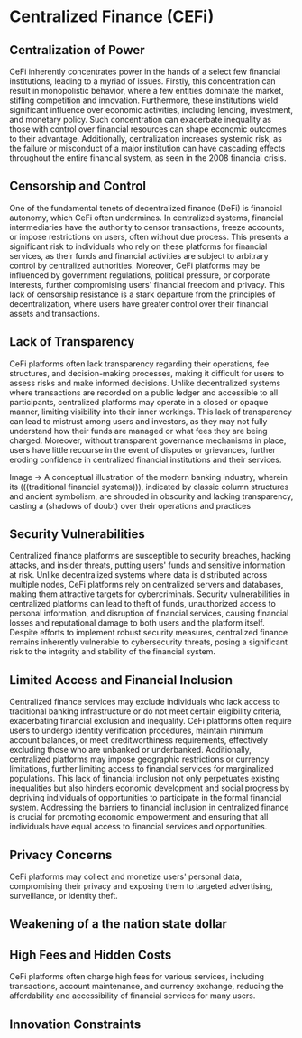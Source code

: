 # Centralized Finance (CEFi)

## Centralization of Power

CeFi inherently concentrates power in the hands of a select few financial institutions, leading to a myriad of issues. Firstly, this concentration can result in monopolistic behavior, where a few entities dominate the market, stifling competition and innovation. Furthermore, these institutions wield significant influence over economic activities, including lending, investment, and monetary policy. Such concentration can exacerbate inequality as those with control over financial resources can shape economic outcomes to their advantage. Additionally, centralization increases systemic risk, as the failure or misconduct of a major institution can have cascading effects throughout the entire financial system, as seen in the 2008 financial crisis.

## Censorship and Control

One of the fundamental tenets of decentralized finance (DeFi) is financial autonomy, which CeFi often undermines. In centralized systems, financial intermediaries have the authority to censor transactions, freeze accounts, or impose restrictions on users, often without due process. This presents a significant risk to individuals who rely on these platforms for financial services, as their funds and financial activities are subject to arbitrary control by centralized authorities. Moreover, CeFi platforms may be influenced by government regulations, political pressure, or corporate interests, further compromising users' financial freedom and privacy. This lack of censorship resistance is a stark departure from the principles of decentralization, where users have greater control over their financial assets and transactions.

## Lack of Transparency

CeFi platforms often lack transparency regarding their operations, fee structures, and decision-making processes, making it difficult for users to assess risks and make informed decisions. Unlike decentralized systems where transactions are recorded on a public ledger and accessible to all participants, centralized platforms may operate in a closed or opaque manner, limiting visibility into their inner workings. This lack of transparency can lead to mistrust among users and investors, as they may not fully understand how their funds are managed or what fees they are being charged. Moreover, without transparent governance mechanisms in place, users have little recourse in the event of disputes or grievances, further eroding confidence in centralized financial institutions and their services.

Image -> A conceptual illustration of the modern banking industry, wherein its (((traditional financial systems))), indicated by classic column structures and ancient symbolism, are shrouded in obscurity and lacking transparency, casting a (shadows of doubt) over their operations and practices

## Security Vulnerabilities

Centralized finance platforms are susceptible to security breaches, hacking attacks, and insider threats, putting users' funds and sensitive information at risk. Unlike decentralized systems where data is distributed across multiple nodes, CeFi platforms rely on centralized servers and databases, making them attractive targets for cybercriminals. Security vulnerabilities in centralized platforms can lead to theft of funds, unauthorized access to personal information, and disruption of financial services, causing financial losses and reputational damage to both users and the platform itself. Despite efforts to implement robust security measures, centralized finance remains inherently vulnerable to cybersecurity threats, posing a significant risk to the integrity and stability of the financial system.

## Limited Access and Financial Inclusion

Centralized finance services may exclude individuals who lack access to traditional banking infrastructure or do not meet certain eligibility criteria, exacerbating financial exclusion and inequality. CeFi platforms often require users to undergo identity verification procedures, maintain minimum account balances, or meet creditworthiness requirements, effectively excluding those who are unbanked or underbanked. Additionally, centralized platforms may impose geographic restrictions or currency limitations, further limiting access to financial services for marginalized populations. This lack of financial inclusion not only perpetuates existing inequalities but also hinders economic development and social progress by depriving individuals of opportunities to participate in the formal financial system. Addressing the barriers to financial inclusion in centralized finance is crucial for promoting economic empowerment and ensuring that all individuals have equal access to financial services and opportunities.

## Privacy Concerns

CeFi platforms may collect and monetize users' personal data, compromising their privacy and exposing them to targeted advertising, surveillance, or identity theft.

## Weakening of a the nation state dollar

## High Fees and Hidden Costs

CeFi platforms often charge high fees for various services, including transactions, account maintenance, and currency exchange, reducing the affordability and accessibility of financial services for many users.

## Innovation Constraints
